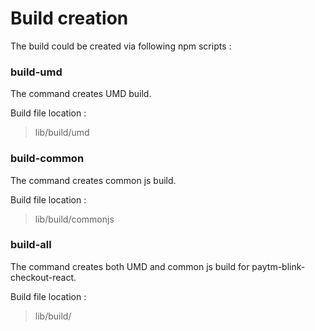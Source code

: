 # Build creation

The build could be created via following npm scripts : 

### build-umd
 The command creates UMD build.

Build file location :

> lib/build/umd

### build-common
 The command creates common js build.

Build file location :

> lib/build/commonjs

### build-all
 The command creates both UMD and common js build for  paytm-blink-checkout-react.

Build file location :

> lib/build/
